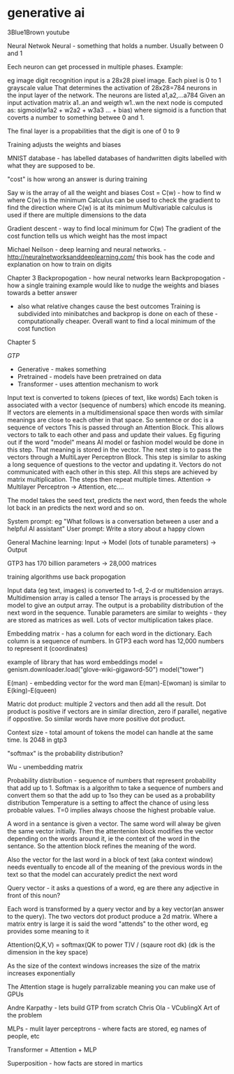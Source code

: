 # generative ai

3Blue1Brown youtube


Neural Netwok
Neural - something that holds a number. Usually between 0 and 1

Eech neuron can get processed in multiple phases. Example:


eg image digit recognition
input is a 28x28 pixel image. Each pixel is 0 to 1 grayscale value
That determines the activation of 28x28=784 neurons in the input layer of the network. The neurons are listed a1,a2,...a784
Given an input activation matrix a1..an and weigth w1..wn the next node is computed as:
sigmoid(w1a2 + w2a2 + w3a3 ... + bias)
where sigmoid is a function that coverts a number to something betwee 0 and 1.

The final layer is a propabilities that the digit is one of 0 to 9

Training adjusts the weights and biases

MNIST database - has labelled databases of handwritten digits labelled with what they are supposed to be.

"cost" is how wrong an answer is during training

Say w is the array of all the weight and biases
Cost = C(w)   - how to find w where C(w) is the minimum
Calculus can be used to check the gradient to find the direction where C(w) is at its minimum
Multivariable calculus is used if there are multiple dimensions to the data

Gradient descent - way to find local minimum for C(w)
The gradient of the cost function tells us which weight has the most impact

Michael Neilson - deep learning and neural networks. - http://neuralnetworksanddeeplearning.com/
this book has the code and explanation on how to train on digits

Chapter 3
Backpropogation - how neural networks learn
Backpropogation - how a single training example would like to nudge the weights and biases towards a better answer
  - also what relative changes cause the best outcomes
Training is subdivided into minibatches and backprop is done on each of these - computationally cheaper.
Overall want to find a local minimum of the cost function

Chapter 5

_GTP_
- Generative - makes something
- Pretrained - models have been pretrained on data
- Transformer - uses attention mechanism to work



Input text is converted to tokens (pieces of text, like words)
Each token is associated with a vector (sequence of numbers) which encode its meaning.
If vectors are elements in a multidimensional space then words with similar meanings are close to each other in that space.
So sentence or doc is a sequence of vectors
This is passed through an Attention Block. This allows vectors to talk to each other and pass and update their values. Eg figuring out if the word "model" means AI model or fashion model would be done in this step. That meaning is stored in the vector.
The next step is to pass the vectors through a MultiLayer Perceptron Block. This step is similar to asking a long sequence of questions to the vector and updating it. Vectors do not communicated with each other in this step.
All this steps are achieved by matrix multiplication.
The steps then repeat multiple times. Attention -> Multilayer Perceptron -> Attention, etc....

The model takes the seed text, predicts the next word, then feeds the whole lot back in an predicts the next word and so on.

System prompt: eg "What follows is a conversation between a user and a helpful AI assistant"
User prompt: Write a story about a happy clown

General Machine learning:
Input -> Model (lots of tunable parameters) -> Output

GTP3 has 170 billion parameters -> 28,000 matrices

training algorithms use back propogation

Input data (eg text, images) is converted to 1-d, 2-d or multidension arrays. Multidimension array is called a tensor
The arrays is processed by the model to give an output array. The output is a probability distribution of the next word in the sequence.
Tunable parameters are similar to weights - they are stored as matrices as well. Lots of vector multiplication takes place.

Embedding matrix - has a column for each word in the dictionary. Each column is a sequence of numbers. In GTP3 each word has 12,000 numbers to represent it (coordinates)

example of library that has word embeddings
model = genism.downloader.load("glove-wiki-gigaword-50")
model("tower")

E(man) - embedding vector for the word man
E(man)-E(woman) is similar to E(king)-E(queen)

Matric dot product: multiple 2 vectors and then add all the result. Dot product is positive if vectors are in similar direction, zero if parallel, negative if oppostive.
So similar words have more positive dot product.

Context size - total amount of tokens the model can handle at the same time. Is 2048 in gtp3
 

"softmax" is the probability distribution?

Wu - unembedding matrix

Probability distribution - sequence of numbers that represent probability that add up to 1.
Softmax is a algorithm to take a sequence of numbers and convert them so that the add up to 1so they can be used as a probability distribution
Temperature is a setting to affect the chance of using less probable values. T=0 implies always choose the highest probable value. 


A word in a sentance is given a vector. The same word will alway be given the same vector initially. Then the attentenion block modifies the vector depending on the words around it, ie the context of the word in the sentance. 
So the attention block refines the meaning of the word.

Also the vector for the last word in a block of text (aka context window) needs eventually to encode all of the meaning of the previous words in the text so that the model can accurately predict the next word

Query vector - it asks a questions of a word, eg are there any adjective in front of this noun?

Each word is transformed by a query vector and by a key vector(an answer to the query). The two vectors dot product produce a 2d matrix. Where a matrix entry is large it is said the word "attends" to the other word, eg provides some meaning to it

Attention(Q,K,V) = softmax(QK to power T)V / (sqaure root dk)
(dk is the dimension in the key space)

As the size of the context windows increases the size of the matrix increases exponentially 

The Attention stage is hugely parralizable meaning you can make use of GPUs

Andre Karpathy - lets build GTP from scratch
Chris Ola - 
VCublingX
Art of the problem


MLPs - mulit layer perceptrons - where facts are stored, eg names of people, etc

Transformer = Attention + MLP

Superposition - how facts are stored in martics
